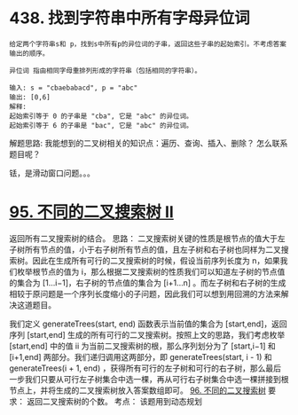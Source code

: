 # 438. 找到字符串中所有字母异位词

```
给定两个字符串s和 p，找到s中所有p的异位词的子串，返回这些子串的起始索引。不考虑答案输出的顺序。

异位词 指由相同字母重排列形成的字符串（包括相同的字符串）。

输入: s = "cbaebabacd", p = "abc"
输出: [0,6]
解释:
起始索引等于 0 的子串是 "cba", 它是 "abc" 的异位词。
起始索引等于 6 的子串是 "bac", 它是 "abc" 的异位词。

```

解题思路:
我能想到的二叉树相关的知识点：遍历、查询、插入、删除？ 怎么联系题目呢？

铥，是滑动窗口问题。。。

# [95. 不同的二叉搜索树 II](https://leetcode-cn.com/problems/unique-binary-search-trees-ii/)

返回所有二叉搜索树的结合。 思路：
二叉搜索树关键的性质是根节点的值大于左子树所有节点的值，小于右子树所有节点的值，且左子树和右子树也同样为二叉搜索树。因此在生成所有可行的二叉搜索树的时候，假设当前序列长度为
n，如果我们枚举根节点的值为 i，那么根据二叉搜索树的性质我们可以知道左子树的节点值的集合为 [1…i−1]，右子树的节点值的集合为 [i+1…n]
。而左子树和右子树的生成相较于原问题是一个序列长度缩小的子问题，因此我们可以想到用回溯的方法来解决这道题目。

我们定义 generateTrees(start, end) 函数表示当前值的集合为 [start,end]，返回序列 [start,end]
生成的所有可行的二叉搜索树。按照上文的思路，我们考虑枚举 [start,end] 中的值 ii 为当前二叉搜索树的根，那么序列划分为了 [start,i−1] 和 [i+1,end]
两部分。我们递归调用这两部分，即 generateTrees(start, i - 1) 和 generateTrees(i + 1, end)
，获得所有可行的左子树和可行的右子树，那么最后一步我们只要从可行左子树集合中选一棵，再从可行右子树集合中选一棵拼接到根节点上，并将生成的二叉搜索树放入答案数组即可。
[96. 不同的二叉搜索树](https://leetcode-cn.com/problems/unique-binary-search-trees/)
要求： 返回二叉搜索树的个数。 考点： 该题用到动态规划









